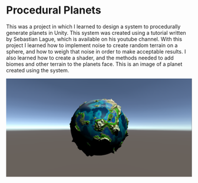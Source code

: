# Procedural Planets
This was a project in which I learned to design a system to procedurally generate planets in Unity. This system was created using a tutorial written by Sebastian Lague, which is available on his youtube channel. With this project I learned how to implement noise to create random terrain on a sphere, and how to weigh that noise in order to make acceptable results. I also learned how to create a shader, and the methods needed to add biomes and other terrain to the planets face.
This is an image of a planet created using the system.

![planet](Planets/Planet%201.png)
